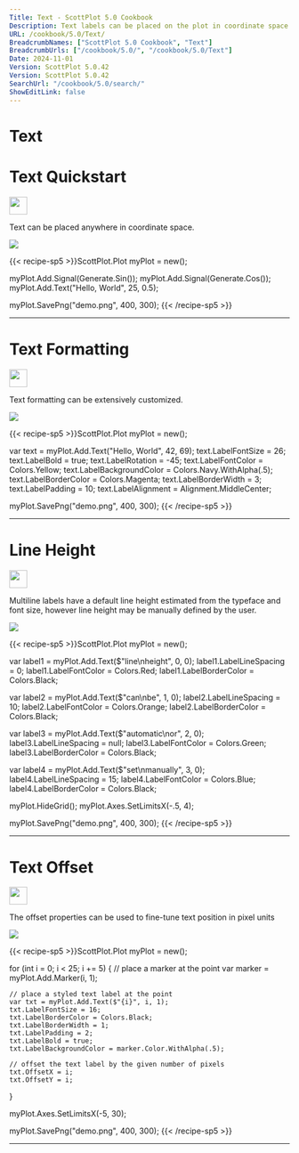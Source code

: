 ```yaml
---
Title: Text - ScottPlot 5.0 Cookbook
Description: Text labels can be placed on the plot in coordinate space
URL: /cookbook/5.0/Text/
BreadcrumbNames: ["ScottPlot 5.0 Cookbook", "Text"]
BreadcrumbUrls: ["/cookbook/5.0/", "/cookbook/5.0/Text"]
Date: 2024-11-01
Version: ScottPlot 5.0.42
Version: ScottPlot 5.0.42
SearchUrl: "/cookbook/5.0/search/"
ShowEditLink: false
---
```


<h1>Text</h1>


<div class='d-flex align-items-center mt-5'>
<h1 class='me-2 text-dark my-0 border-0'>Text Quickstart</h1>
<a href='/cookbook/5.0/Text/TextQuickstart' target='_blank'>
<img src='/images/icons/new-window.svg' style='height: 2rem;' class='new-window-icon'>
</a>
</div>

Text can be placed anywhere in coordinate space.

[![](/cookbook/5.0/images/TextQuickstart.png?241101192719)](/cookbook/5.0/images/TextQuickstart.png?241101192719)

{{< recipe-sp5 >}}ScottPlot.Plot myPlot = new();

myPlot.Add.Signal(Generate.Sin());
myPlot.Add.Signal(Generate.Cos());
myPlot.Add.Text("Hello, World", 25, 0.5);

myPlot.SavePng("demo.png", 400, 300);
{{< /recipe-sp5 >}}

<hr class='my-5 invisible'>



<div class='d-flex align-items-center mt-5'>
<h1 class='me-2 text-dark my-0 border-0'>Text Formatting</h1>
<a href='/cookbook/5.0/Text/Formatting' target='_blank'>
<img src='/images/icons/new-window.svg' style='height: 2rem;' class='new-window-icon'>
</a>
</div>

Text formatting can be extensively customized.

[![](/cookbook/5.0/images/Formatting.png?241101192719)](/cookbook/5.0/images/Formatting.png?241101192719)

{{< recipe-sp5 >}}ScottPlot.Plot myPlot = new();

var text = myPlot.Add.Text("Hello, World", 42, 69);
text.LabelFontSize = 26;
text.LabelBold = true;
text.LabelRotation = -45;
text.LabelFontColor = Colors.Yellow;
text.LabelBackgroundColor = Colors.Navy.WithAlpha(.5);
text.LabelBorderColor = Colors.Magenta;
text.LabelBorderWidth = 3;
text.LabelPadding = 10;
text.LabelAlignment = Alignment.MiddleCenter;

myPlot.SavePng("demo.png", 400, 300);
{{< /recipe-sp5 >}}

<hr class='my-5 invisible'>



<div class='d-flex align-items-center mt-5'>
<h1 class='me-2 text-dark my-0 border-0'>Line Height</h1>
<a href='/cookbook/5.0/Text/LabelLineHeight' target='_blank'>
<img src='/images/icons/new-window.svg' style='height: 2rem;' class='new-window-icon'>
</a>
</div>

Multiline labels have a default line height estimated from the typeface and font size, however line height may be manually defined by the user.

[![](/cookbook/5.0/images/LabelLineHeight.png?241101192719)](/cookbook/5.0/images/LabelLineHeight.png?241101192719)

{{< recipe-sp5 >}}ScottPlot.Plot myPlot = new();

var label1 = myPlot.Add.Text($"line\nheight", 0, 0);
label1.LabelLineSpacing = 0;
label1.LabelFontColor = Colors.Red;
label1.LabelBorderColor = Colors.Black;

var label2 = myPlot.Add.Text($"can\nbe", 1, 0);
label2.LabelLineSpacing = 10;
label2.LabelFontColor = Colors.Orange;
label2.LabelBorderColor = Colors.Black;

var label3 = myPlot.Add.Text($"automatic\nor", 2, 0);
label3.LabelLineSpacing = null;
label3.LabelFontColor = Colors.Green;
label3.LabelBorderColor = Colors.Black;

var label4 = myPlot.Add.Text($"set\nmanually", 3, 0);
label4.LabelLineSpacing = 15;
label4.LabelFontColor = Colors.Blue;
label4.LabelBorderColor = Colors.Black;

myPlot.HideGrid();
myPlot.Axes.SetLimitsX(-.5, 4);

myPlot.SavePng("demo.png", 400, 300);
{{< /recipe-sp5 >}}

<hr class='my-5 invisible'>



<div class='d-flex align-items-center mt-5'>
<h1 class='me-2 text-dark my-0 border-0'>Text Offset</h1>
<a href='/cookbook/5.0/Text/TextOffset' target='_blank'>
<img src='/images/icons/new-window.svg' style='height: 2rem;' class='new-window-icon'>
</a>
</div>

The offset properties can be used to fine-tune text position in pixel units

[![](/cookbook/5.0/images/TextOffset.png?241101192719)](/cookbook/5.0/images/TextOffset.png?241101192719)

{{< recipe-sp5 >}}ScottPlot.Plot myPlot = new();

for (int i = 0; i < 25; i += 5)
{
    // place a marker at the point
    var marker = myPlot.Add.Marker(i, 1);

    // place a styled text label at the point
    var txt = myPlot.Add.Text($"{i}", i, 1);
    txt.LabelFontSize = 16;
    txt.LabelBorderColor = Colors.Black;
    txt.LabelBorderWidth = 1;
    txt.LabelPadding = 2;
    txt.LabelBold = true;
    txt.LabelBackgroundColor = marker.Color.WithAlpha(.5);

    // offset the text label by the given number of pixels
    txt.OffsetX = i;
    txt.OffsetY = i;
}

myPlot.Axes.SetLimitsX(-5, 30);

myPlot.SavePng("demo.png", 400, 300);
{{< /recipe-sp5 >}}

<hr class='my-5 invisible'>



